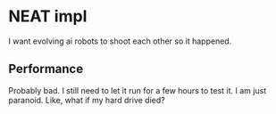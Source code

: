 # NEAT impl
I want evolving ai robots to shoot each other so it happened.
## Performance
Probably bad. I still need to let it run for a few hours to test it. I am just paranoid. Like, what if my hard drive died?
